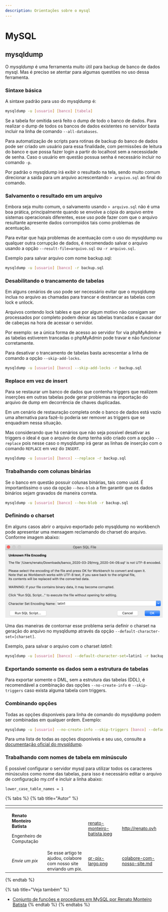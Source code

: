 ```yaml
---
description: Orientações sobre o mysql
---
```


# MySQL

## mysqldump

O _mysqldump_ é uma ferramenta muito útil para backup de banco de dados mysql. Mas é preciso se atentar para algumas questões no uso dessa ferramenta.

### Sintaxe básica

A sintaxe padrão para uso do mysqldump é:

```bash
mysqldump -u [usuario] [banco] [tabela]
```

Se a tabela for omitida será feito o dump de todo o banco de dados. Para realizar o dump de todos os bancos de dados existentes no servidor basta incluir na linha de comando `--all-databases`.

Para automatização de scripts para rotinas de backup do banco de dados pode ser criado um usuário para essa finalidade, com permissões de leitura do banco e que possa fazer login a partir do localhost sem a necessidade de senha. Caso o usuário em questão possua senha é necessário incluir no comando `-p`.

Por padrão o mysqldump irá exibir o resultado na tela, sendo muito comum direcionar a saida para um arquivo acrescentando `> arquivo.sql` ao final do comando.

### Salvamento o resultado em um arquivo

Embora seja muito comum, o salvamento usando `> arquivo.sql` não é uma boa prática, principalmente quando se envolve a cópia do arquivo entre sistemas operacionais diferentes, esse uso pode fazer com que o arquivo resultante apresente dados corrompidos tais como problemas de acentuação.

Para evitar que haja problemas de acentuação com o uso do mysqldump ou qualquer outra corrupção de dados, é recomendado salvar o arquivo usando a opção `--result-file=arquivo.sql` ou `-r arquivo.sql`.

Exemplo para salvar arquivo com nome backup.sql:

```bash
mysqldump -u [usuario] [banco] -r backup.sql
```

### Desabilitando o trancamento de tabelas

Em alguns cenários de uso pode ser necessário evitar que o mysqldump inclua no arquivo as chamadas para trancar e destrancar as tabelas com lock e unlock.

Arquivos contendo lock tables e que por algum motivo não consigam ser processados por completo podem deixar as tabelas trancadas e causar dor de cabeças na hora de acessar o servidor.

Por exemplo: se a única forma de acesso ao servidor for via phpMyAdmin e as tabelas estiverem trancadas o phpMyAdmin pode travar e não funcionar corretamente.

Para desativar o trancamento de tabelas basta acrescentar a linha de comando a opção `--skip-add-locks`.

```bash
mysqldump -u [usuario] [banco] --skip-add-locks -r backup.sql
```

### Replace em vez de insert

Para se restaurar um banco de dados que contenha triggers que realizem inserções em outras tabelas pode gerar problemas na importação do arquivo de dump em decorrência de chaves duplicadas.

Em um cenário de restauração completa onde o banco de dados está vazio uma alternativa para fazê-lo poderia ser remover as triggers que se enquadram nessa situação.

Mas considerando que há cenários que não seja possível desativar as triggers o ideal é que o arquivo de dump tenha sido criado com a opção `--replace` pois nesse caso o mysqldump irá gerar as linhas de inserção com o comando `REPLACE` em vez do `INSERT`.

```bash
mysqldump -u [usuario] [banco] --replace -r backup.sql
```

### Trabalhando com colunas binárias

Se o banco em questão possuir colunas binárias, tais como uuid. É importantíssimo o uso da opção `--hex-blob` a fim garantir que os dados binários sejam gravados de maneira correta.

```bash
mysqldump -u [usuario] [banco] --hex-blob -r backup.sql
```

### Definindo o charset

Em alguns casos abrir o arquivo exportado pelo mysqldump no workbench pode apresentar uma mensagem reclamando do charset do arquivo. Conforme imagem abaixo:

![Erro quando o workbench não consegue identificar o charset do arquivo](<../.gitbook/assets/image (2) (1).png>)

Uma das maneiras de contornar esse problema seria definir o charset na geração do arquivo no mysqldump através da opção `--default-character-set=[charset]`.

Exemplo, para salvar o arquivo com o charset _latin1_:

```bash
mysqldump -u [usuario] [banco] --default-character-set=latin1 -r backup.sql
```

### Exportando somente os dados sem a estrutura de tabelas

Para exportar somente o DML, sem a estrutura das tabelas (DDL), é recomendável a combinação das opções `--no-create-info` e `--skip-triggers` caso exista alguma tabela com triggers.

### Combinando opções

Todas as opções disponíveis para linha de comando do mysqldump podem ser combinadas em qualquer ordem. Exemplo:

```bash
mysqldump -u [usuario] --no-create-info --skip-triggers [banco] --default-character-set=latin1 --hex-blob --replace --skip-add-locks -r [arquivo]
```

Para uma lista de todas as opções disponíveis e seu uso, consulte a [documentação oficial do mysqldump](https://dev.mysql.com/doc/refman/8.0/en/mysqldump.html).

### Trabalhando com nomes de tabela em minúsculo

É possível configurar o servidor mysql para utilizar todos os caracteres minúsculos como nome das tabelas, para isso é necessário editar o arquivo de configuração my.cnf e incluir a linha abaixo:

```
lower_case_table_names = 1
```

{% tabs %}
{% tab title="Autor" %}
<table data-card-size="large" data-view="cards"><thead><tr><th data-type="users" data-multiple></th><th></th><th></th><th data-hidden data-card-cover data-type="files"></th><th data-hidden data-card-target data-type="content-ref"></th></tr></thead><tbody><tr><td></td><td><p><strong>Renato Monteiro Batista</strong></p><p>Engenheiro de Computação</p></td><td></td><td><a href="../../.gitbook/assets/renato-monteiro-batista.jpeg">renato-monteiro-batista.jpeg</a></td><td><a href="http://renato.ovh">http://renato.ovh</a></td></tr><tr><td></td><td><em>Envie um pix</em></td><td>Se esse artigo te ajudou, colabore com nosso site enviando um pix.</td><td><a href="../../.gitbook/assets/qr-pix-largo.png">qr-pix-largo.png</a></td><td><a href="../../colabore-com-nosso-site.md">colabore-com-nosso-site.md</a></td></tr></tbody></table>
{% endtab %}

{% tab title="Veja também" %}
* [Conjunto de funções e procedures em MySQL por Renato Monteiro Batista](https://github.com/renatomb/mysql)
{% endtab %}
{% endtabs %}